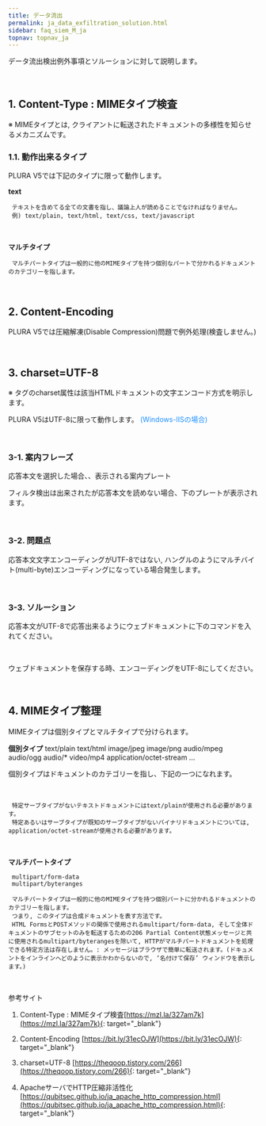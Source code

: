 ```yaml
---
title: データ流出
permalink: ja_data_exfiltration_solution.html
sidebar: faq_siem_M_ja
topnav: topnav_ja
---
```


データ流出検出例外事項とソルーションに対して説明します。

<br />

## 1. Content-Type : MIMEタイプ検査 

※ MIMEタイプとは, クライアントに転送されたドキュメントの多様性を知らせるメカニズムです。

### 1.1. 動作出来るタイプ

PLURA V5では下記のタイプに限って動作します。

  **text**

     テキストを含めてる全ての文書を指し、議論上人が読めることでなければなりません。
     例) text/plain, text/html, text/css, text/javascript

<br />

  **マルチタイプ**

     マルチパートタイプは一般的に他のMIMEタイプを持つ個別なパートで分かれるドキュメントのカテゴリーを指します。 

 <br />

## 2. Content-Encoding

 PLURA V5では圧縮解凍(Disable Compression)問題で例外処理(検査しません。)

<br />

## 3. charset=UTF-8

※ <meta> タグのcharset属性は該当HTMLドキュメントの文字エンコード方式を明示します。

 PLURA V5はUTF-8に限って動作します。<font color='dodgerblue'> (Windows-IISの場合) </font>

<br />

### 3-1. 案内フレーズ

応答本文を選択した場合、、表示される案内プレート 

 フィルタ検出は出来されたが応答本文を読めない場合、下のプレートが表示されます。

<!-- [![image](/docs/images/Additianal/data/1.png)](/docs/images/Additianal/data/1.png){: target="_blank"}-->

<br />

### 3-2. 問題点

 応答本文文字エンコーディングがUTF-8ではない, ハングルのようにマルチバイト(multi-byte)エンコーディングになっている場合発生します。

<br />

### 3-3. ソルーション

 応答本文がUTF-8で応答出来るようにウェブドキュメントに下のコマンドを入れてください。


**<meta charset=”UTF-8″>**

<!-- [![image](/docs/images/Additianal/data/2.png)](/docs/images/Additianal/data/2.png){: target="_blank"}-->

<br />

 ウェブドキュメントを保存する時、エンコーディングをUTF-8にしてください。

<!-- [![image](/docs/images/Additianal/data/3.png)](/docs/images/Additianal/data/3.png){: target="_blank"}-->

<br />

## 4. MIMEタイプ整理

MIMEタイプは個別タイプとマルチタイプで分けられます。

 **個別タイプ**
      text/plain
      text/html
      image/jpeg
      image/png
      audio/mpeg
      audio/ogg
      audio/*
      video/mp4
      application/octet-stream
      …

 個別タイプはドキュメントのカテゴリーを指し、下記の一つになれます。 

<!-- [![image](/docs/images/Additianal/data/4.png){: width="800" }](/docs/images/Additianal/data/4.png){: target="_blank"}-->

<br />

     特定サーブタイプがないテキストドキュメントにはtext/plainが使用される必要があります。
     特定あるいはサーブタイプが既知のサーブタイプがないバイナリドキュメントについては, application/octet-streamが使用される必要があります。

<br />

**マルチパートタイプ**

     multipart/form-data
     multipart/byteranges

     マルチパートタイプは一般的に他のMIMEタイプを持つ個別パートに分かれるドキュメントのカテゴリーを指します。
     つまり, このタイプは合成ドキュメントを表す方法です。
     HTML FormsとPOSTメソッドの関係で使用されるmultipart/form-data, そして全体ドキュメントのサブセットのみを転送するための206 Partial Content状態メッセージと共に使用されるmultipart/byterangesを除いて, HTTPがマルチパートドキュメントを処理できる特定方法は存在しません。: メッセージはブラウザで簡単に転送されます。(ドキュメントをインラインへどのように表示かわからないので, ‘名付けて保存’ ウィンドウを表示します。)

<br />

参考サイト

 1. Content-Type : MIMEタイプ検査[https://mzl.la/327am7k](https://mzl.la/327am7k){: target="_blank"}

 2. Content-Encoding [https://bit.ly/31ecOJW](https://bit.ly/31ecOJW){: target="_blank"}

 3. charset=UTF-8 [https://theqoop.tistory.com/266](https://theqoop.tistory.com/266){: target="_blank"}

 4. ApacheサーバでHTTP圧縮非活性化[https://qubitsec.github.io/ja_apache_http_compression.html](https://qubitsec.github.io/ja_apache_http_compression.html){: target="_blank"}